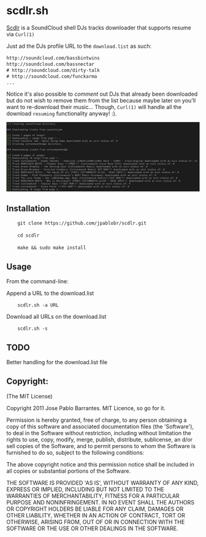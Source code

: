 scdlr.sh
===========

[Scdlr](http://jpablobr.github.com/scdlr) is a SoundCloud shell DJs tracks
downloader that supports resume via `Curl(1)`

Just ad the DJs profile URL to the `download.list` as such:

    http://soundcloud.com/bassbintwins
    http://soundcloud.com/bassnectar
    # http://soundcloud.com/dirty-talk
    # http://soundcloud.com/funckarma
    ...

Notice it's also possible to *comment* out DJs that already been
downloaded but do not wish to remove them from the list because maybe
later on you'll want to re-download their music... Though, `Curl(1)`
will handle all the download `resuming` functionality anyway! :).

![scdlr](https://github.com/jpablobr/scdlr/raw/master/scdlr.png)

Installation
------------

        git clone https://github.com/jpablobr/scdlr.git

        cd scdlr

        make && sudo make install

Usage
-----

From the command-line:

Append a URL to the download.list

        scdlr.sh -a URL

Download all URLs on the download.list

        scdlr.sh -s

TODO
----

Better handling for the download.list file

Copyright:
----------
(The MIT License)

Copyright 2011 Jose Pablo Barrantes. MIT Licence, so go for it.

Permission is hereby granted, free of charge, to any person obtaining a
copy of this software and associated documentation files (the
'Software'), to deal in the Software without restriction, including
without limitation the rights to use, copy, modify, merge, publish,
distribute, sublicense, an d/or sell copies of the Software, and to
permit persons to whom the Software is furnished to do so, subject to
the following conditions:

The above copyright notice and this permission notice shall be included
in all copies or substantial portions of the Software.

THE SOFTWARE IS PROVIDED 'AS IS', WITHOUT WARRANTY OF ANY KIND, EXPRESS
OR IMPLIED, INCLUDING BUT NOT LIMITED TO THE WARRANTIES OF
MERCHANTABILITY, FITNESS FOR A PARTICULAR PURPOSE AND NONINFRINGEMENT.
IN NO EVENT SHALL THE AUTHORS OR COPYRIGHT HOLDERS BE LIABLE FOR ANY
CLAIM, DAMAGES OR OTHER LIABILITY, WHETHER IN AN ACTION OF CONTRACT,
TORT OR OTHERWISE, ARISING FROM, OUT OF OR IN CONNECTION WITH THE
SOFTWARE OR THE USE OR OTHER DEALINGS IN THE SOFTWARE.

